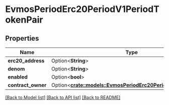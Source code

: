 # EvmosPeriodErc20PeriodV1PeriodTokenPair

## Properties

Name | Type | Description | Notes
------------ | ------------- | ------------- | -------------
**erc20_address** | Option<**String**> |  | [optional]
**denom** | Option<**String**> |  | [optional]
**enabled** | Option<**bool**> |  | [optional]
**contract_owner** | Option<[**crate::models::EvmosPeriodErc20PeriodV1PeriodOwner**](evmos.erc20.v1.Owner.md)> |  | [optional]

[[Back to Model list]](../README.md#documentation-for-models) [[Back to API list]](../README.md#documentation-for-api-endpoints) [[Back to README]](../README.md)


